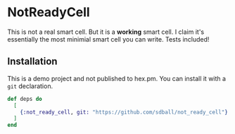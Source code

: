 # NotReadyCell

This is not a real smart cell. But it is a **working** smart cell. I claim it's essentially the most minimial smart cell you can write. Tests included!

## Installation

This is a demo project and not published to hex.pm. You can install it with a `git` declaration.

```elixir
def deps do
  [
    {:not_ready_cell, git: "https://github.com/sdball/not_ready_cell"}
  ]
end
```
